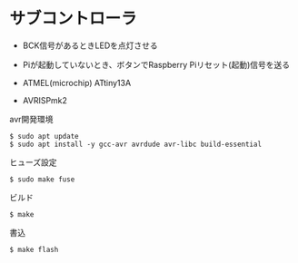 # サブコントローラ

* BCK信号があるときLEDを点灯させる
* Piが起動していないとき、ボタンでRaspberry Piリセット(起動)信号を送る

* ATMEL(microchip) ATtiny13A
* AVRISPmk2

avr開発環境

	$ sudo apt update
	$ sudo apt install -y gcc-avr avrdude avr-libc build-essential

ヒューズ設定

	$ sudo make fuse

ビルド

	$ make

書込

	$ make flash


